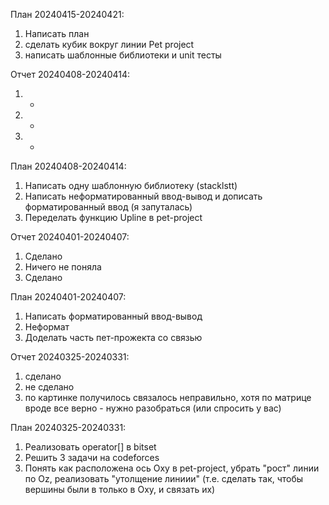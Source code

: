 План 20240415-20240421:
1) Написать план
2) сделать кубик вокруг линии Pet project
3) написать шаблонные библиотеки и unit тесты

Отчет 20240408-20240414:
1) +
2) -
3) +

План 20240408-20240414:
1) Написать одну шаблонную библиотеку (stacklstt)
2) Написать неформатированный ввод-вывод и дописать форматированный ввод (я запуталась)
3) Переделать функцию Upline в pet-project

Отчет 20240401-20240407:
1) Сделано
2) Ничего не поняла
3) Сделано

План 20240401-20240407:
1) Написать форматированный ввод-вывод
2) Неформат
3) Доделать часть пет-прожекта со связью

Отчет 20240325-20240331:
1) сделано
2) не сделано
3) по картинке получилось связалось неправильно, хотя по матрице вроде все верно - нужно разобраться (или спросить у вас)

План 20240325-20240331:
1) Реализовать operator[] в bitset
2) Решить 3 задачи на codeforces
3) Понять как расположена ось Oxy в pet-project, убрать "рост" линии по Oz, реализовать "утолщение линиии" (т.е. сделать так, чтобы вершины были в только в Оху, и связать их)
